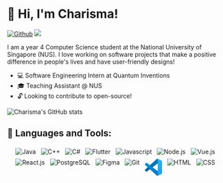 # 👋 Hi, I'm Charisma!  

[![Github](https://img.shields.io/github/followers/ckcherry23?label=Follow&style=social)](https://github.com/ckcherry23)
![](https://visitor-badge.laobi.icu/badge?page_id=ckcherry23.ckcherry23) 
<!--<a href="https://www.buymeacoffee.com/charismakausar" target="_blank"><img src="bmc-button.png" alt="Buy Me A Coffee" height="30" align="right"></a>-->

I am a year 4 Computer Science student at the National University of Singapore (NUS). I love working on software projects that make a positive difference in people's lives and have user-friendly designs!
* 💻 Software Engineering Intern at Quantum Inventions
* 🎓 Teaching Assistant @ NUS 
* 🔓 Looking to contribute to open-source!
 
![Charisma's GitHub stats](https://github-readme-stats-rouge-zeta.vercel.app/api?username=ckcherry23&count_private=true&show_icons=true&theme=dark&hide_border=true)

## 🧰 Languages and Tools:

<!--![Top Langs](https://github-readme-stats-rouge-zeta.vercel.app/api/top-langs/?username=ckcherry23&layout=compact&theme=dark&langs_count=10&count_private=true&hide_border=true)-->

<p align="center">
<img src="https://www.shareicon.net/data/512x512/2016/09/23/833700_windows_512x512.png" alt="Java" title="Java" height="40" style="vertical-align:top; margin:4px">
<img src="https://upload.wikimedia.org/wikipedia/commons/thumb/1/18/ISO_C%2B%2B_Logo.svg/1822px-ISO_C%2B%2B_Logo.svg.png" alt="C++" title="C++" height="40" style="vertical-align:top; margin:4px">
<img src="https://miro.medium.com/max/300/1*A_Hg7NPIoARg0RmdsVapqg.png" alt="C#" title="C#" height="40" style="vertical-align:top; margin:4px">
<img src="https://res.cloudinary.com/startup-grind/image/upload/c_fill,dpr_2.0,f_auto,g_center,h_1080,q_100,w_1080/v1/gcs/platform-data-goog/events/flutterlogo_R1LGRU0.png" alt="Flutter" title="Flutter" height="40" style="vertical-align:top; margin:4px">
<img src="https://logosvector.net/wp-content/uploads/2015/07/JavaScript_logo.png" alt="Javascript" title="Javascript" height="40" style="vertical-align:top; margin:4px">
<img src="https://seeklogo.com/images/N/nodejs-logo-FBE122E377-seeklogo.com.png" alt="Node.js" title="Node.js" height="40" style="vertical-align:top; margin:4px">
<img src="https://vuejs.org/images/logo.png" alt="Vue.js" title="Vue.js" height="40" style="vertical-align:top; margin:4px">
<img src="https://cdn.worldvectorlogo.com/logos/react-2.svg" alt="React.js" title="React.js" height="40" style="vertical-align:top; margin:4px">
<img src="https://upload.wikimedia.org/wikipedia/commons/thumb/2/29/Postgresql_elephant.svg/1200px-Postgresql_elephant.svg.png" alt="PostgreSQL" title="PostgreSQL" height="40" style="vertical-align:top; margin:4px"> 
<img src="https://cdn.shopify.com/s/files/1/0284/7024/7555/products/figma2x_1048x.png?v=1591893627" alt="Figma" title="Figma" height="40" style="vertical-align:top; margin:4px">
<img src="https://git-scm.com/images/logos/downloads/Git-Icon-1788C.png" alt="Git" title="Git" height="40" style="vertical-align:top; margin:4px">
<img src="https://raw.githubusercontent.com/github/explore/80688e429a7d4ef2fca1e82350fe8e3517d3494d/topics/visual-studio-code/visual-studio-code.png" alt="VS Code" title="VS Code" height="40" style="vertical-align:top; margin:4px">
<img src="https://cdn.worldvectorlogo.com/logos/html-1.svg" alt="HTML" title="HTML" height="40" style="vertical-align:top; margin:4px"> 
<img src="https://logodix.com/logo/1111652.png" alt="CSS" title="CSS" height="40" style="vertical-align:top; margin:4px"> 
</p>


<!--
**ckcherry23/ckcherry23** is a ✨ _special_ ✨ repository because its `README.md` (this file) appears on your GitHub profile.![image](https://user-images.githubusercontent.com/68203159/147138753-5bd23acb-1cb5-4d36-a337-41554d1938e5.png)


Here are some ideas to get you started:

- 🔭 I’m currently working on ...
- 🌱 I’m currently learning ...
- 👯 I’m looking to collaborate on ...![image](https://user-images.githubusercontent.com/68203159/147093394-06b37c7c-c362-40e2-b321-1706cd50c7e9.png)

- 🤔 I’m looking for help with ...
- 💬 Ask me about ...
- 📫 How to reach me: ...
- 😄 Pronouns: ...
- ⚡ Fun fact: ...
-->
